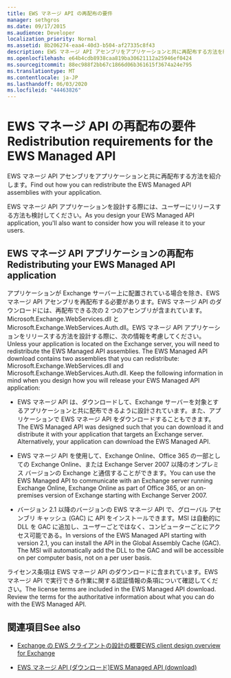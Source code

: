 ```yaml
---
title: EWS マネージ API の再配布の要件
manager: sethgros
ms.date: 09/17/2015
ms.audience: Developer
localization_priority: Normal
ms.assetid: 8b206274-eaa4-40d3-b504-af27335c8f43
description: EWS マネージ API アセンブリをアプリケーションと共に再配布する方法を紹介します。
ms.openlocfilehash: e64b4cdb8938caa819ba30621112a25946ef0424
ms.sourcegitcommit: 88ec988f2bb67c1866d06b361615f3674a24e795
ms.translationtype: MT
ms.contentlocale: ja-JP
ms.lasthandoff: 06/03/2020
ms.locfileid: "44463826"
---
```

# <a name="redistribution-requirements-for-the-ews-managed-api"></a><span data-ttu-id="f4b75-103">EWS マネージ API の再配布の要件</span><span class="sxs-lookup"><span data-stu-id="f4b75-103">Redistribution requirements for the EWS Managed API</span></span>

<span data-ttu-id="f4b75-104">EWS マネージ API アセンブリをアプリケーションと共に再配布する方法を紹介します。</span><span class="sxs-lookup"><span data-stu-id="f4b75-104">Find out how you can redistribute the EWS Managed API assemblies with your application.</span></span>
  
<span data-ttu-id="f4b75-105">EWS マネージ API アプリケーションを設計する際には、ユーザーにリリースする方法も検討してください。</span><span class="sxs-lookup"><span data-stu-id="f4b75-105">As you design your EWS Managed API application, you'll also want to consider how you will release it to your users.</span></span> 
  
## <a name="redistributing-your-ews-managed-api-application"></a><span data-ttu-id="f4b75-106">EWS マネージ API アプリケーションの再配布</span><span class="sxs-lookup"><span data-stu-id="f4b75-106">Redistributing your EWS Managed API application</span></span>

<span data-ttu-id="f4b75-p101">アプリケーションが Exchange サーバー上に配置されている場合を除き、EWS マネージ API アセンブリを再配布する必要があります。EWS マネージ API のダウンロードには、再配布できる次の 2 つのアセンブリが含まれています。Microsoft.Exchange.WebServices.dll と Microsoft.Exchange.WebServices.Auth.dll。EWS マネージ API アプリケーションをリリースする方法を設計する際に、次の情報を考慮してください。</span><span class="sxs-lookup"><span data-stu-id="f4b75-p101">Unless your application is located on the Exchange server, you will need to redistribute the EWS Managed API assemblies. The EWS Managed API download contains two assemblies that you can redistribute: Microsoft.Exchange.WebServices.dll and Microsoft.Exchange.WebServices.Auth.dll. Keep the following information in mind when you design how you will release your EWS Managed API application:</span></span>
  
- <span data-ttu-id="f4b75-p102">EWS マネージ API は、ダウンロードして、Exchange サーバーを対象とするアプリケーションと共に配布できるように設計されています。また、アプリケーションで EWS マネージ API をダウンロードすることもできます。</span><span class="sxs-lookup"><span data-stu-id="f4b75-p102">The EWS Managed API was designed such that you can download it and distribute it with your application that targets an Exchange server. Alternatively, your application can download the EWS Managed API.</span></span>
    
- <span data-ttu-id="f4b75-112">EWS マネージ API を使用して、Exchange Online、Office 365 の一部としての Exchange Online、または Exchange Server 2007 以降のオンプレミス バージョンの Exchange と通信することができます。</span><span class="sxs-lookup"><span data-stu-id="f4b75-112">You can use the EWS Managed API to communicate with an Exchange server running Exchange Online, Exchange Online as part of Office 365, or an on-premises version of Exchange starting with Exchange Server 2007.</span></span>
    
- <span data-ttu-id="f4b75-p103">バージョン 2.1 以降のバージョンの EWS マネージ API で、グローバル アセンブリ キャッシュ (GAC) に API をインストールできます。MSI は自動的に DLL を GAC に追加し、ユーザーごとではなく、コンピューターごとにアクセス可能である。</span><span class="sxs-lookup"><span data-stu-id="f4b75-p103">In versions of the EWS Managed API starting with version 2.1, you can install the API in the Global Assembly Cache (GAC). The MSI will automatically add the DLL to the GAC and will be accessible on per computer basis, not on a per user basis.</span></span>
    
<span data-ttu-id="f4b75-p104">ライセンス条項は EWS マネージ API のダウンロードに含まれています。EWS マネージ API で実行できる作業に関する認証情報の条項について確認してください。</span><span class="sxs-lookup"><span data-stu-id="f4b75-p104">The license terms are included in the EWS Managed API download. Review the terms for the authoritative information about what you can do with the EWS Managed API.</span></span>
  
## <a name="see-also"></a><span data-ttu-id="f4b75-117">関連項目</span><span class="sxs-lookup"><span data-stu-id="f4b75-117">See also</span></span>


- [<span data-ttu-id="f4b75-118">Exchange の EWS クライアントの設計の概要</span><span class="sxs-lookup"><span data-stu-id="f4b75-118">EWS client design overview for Exchange</span></span>](ews-client-design-overview-for-exchange.md)
    
- [<span data-ttu-id="f4b75-119">EWS マネージ API (ダウンロード)</span><span class="sxs-lookup"><span data-stu-id="f4b75-119">EWS Managed API (download)</span></span>](https://aka.ms/ews-managed-api-readme)
    

